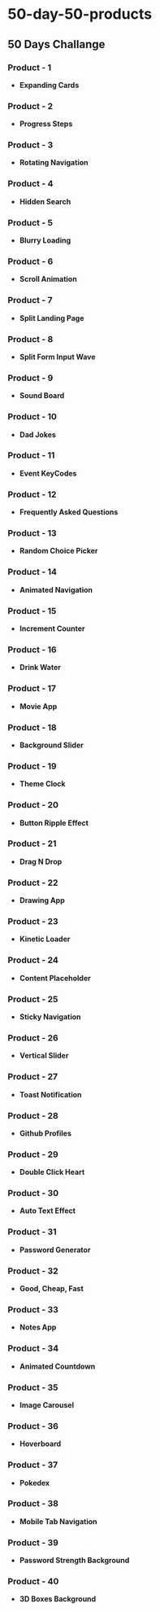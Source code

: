  # 50-day-50-products #
## 50 Days Challange ##

### Product - 1 ###  
  * __Expanding Cards__  
### Product - 2 ###  
 * __Progress Steps__  
### Product - 3 ###  
 * __Rotating Navigation__  
### Product - 4 ###  
 * __Hidden Search__  
### Product - 5 ###  
 * __Blurry Loading__  
### Product - 6 ###  
 * __Scroll Animation__  
### Product - 7 ###  
 * __Split Landing Page__  
### Product - 8 ###  
 * __Split Form Input Wave__  
### Product - 9 ###  
 * __Sound Board__  
### Product - 10 ###  
 * __Dad Jokes__  
### Product - 11 ###  
 * __Event KeyCodes__  
### Product - 12 ###  
 * __Frequently Asked Questions__  
### Product - 13 ###  
 * __Random Choice Picker__  
### Product - 14 ###  
 * __Animated Navigation__  
### Product - 15 ###  
 * __Increment Counter__  
### Product - 16 ###  
 * __Drink Water__
### Product - 17 ###  
 * __Movie App__
### Product - 18 ###  
 * __Background Slider__
### Product - 19 ###  
 * __Theme Clock__
### Product - 20 ###  
 * __Button Ripple Effect__
### Product - 21 ###  
 * __Drag N Drop__
### Product - 22 ###  
 * __Drawing App__
### Product - 23 ###  
 * __Kinetic Loader__
### Product - 24 ###  
 * __Content Placeholder__
### Product - 25 ###  
 * __Sticky Navigation__
### Product - 26 ###  
 * __Vertical Slider__  
### Product - 27 ###  
 * __Toast Notification__
### Product - 28 ###  
 * __Github Profiles__
### Product - 29 ###  
 * __Double Click Heart__
### Product - 30 ###  
 * __Auto Text Effect__  
### Product - 31 ###  
 * __Password Generator__  
### Product - 32 ###  
 * __Good, Cheap, Fast__  
### Product - 33 ###  
 * __Notes App__  
### Product - 34 ###  
 * __Animated Countdown__  
### Product - 35 ###  
 * __Image Carousel__  
### Product - 36 ###  
 * __Hoverboard__  
### Product - 37 ###  
 * __Pokedex__  
### Product - 38 ###  
 * __Mobile Tab Navigation__  
### Product - 39 ###  
 * __Password Strength Background__  
### Product - 40 ###  
 * __3D Boxes Background__  
